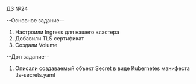 ДЗ №24

--Основное задание--

1. Настроили Ingress для нашего кластера
2. Добавили TLS сертификат
3. Создали Volume

--Доп задание--

1. Описали создаваемый объект Secret в виде Kubernetes манифеста tls-secrets.yaml

